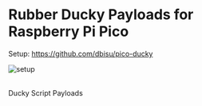
# Rubber Ducky Payloads for Raspberry Pi Pico
Setup: https://github.com/dbisu/pico-ducky

![setup](https://github.com/pratinavchandra/pico-ducky-payloads/assets/25433956/9d322e15-3fc5-4982-8773-0d3a13cffb69)

<br>
Ducky Script Payloads

